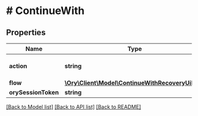 # # ContinueWith

## Properties

Name | Type | Description | Notes
------------ | ------------- | ------------- | -------------
**action** | **string** | Action will always be &#x60;show_recovery_ui&#x60; show_recovery_ui ContinueWithActionShowRecoveryUIString |
**flow** | [**\Ory\Client\Model\ContinueWithRecoveryUiFlow**](ContinueWithRecoveryUiFlow.md) |  |
**orySessionToken** | **string** | Token is the token of the session |

[[Back to Model list]](../../README.md#models) [[Back to API list]](../../README.md#endpoints) [[Back to README]](../../README.md)
